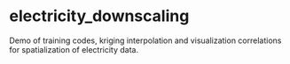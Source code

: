 # electricity_downscaling
Demo of training codes, kriging interpolation and visualization correlations for spatialization of electricity data.
